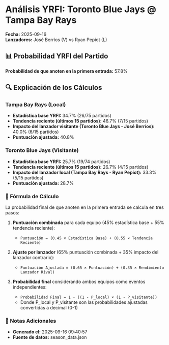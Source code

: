 # Análisis YRFI: Toronto Blue Jays @ Tampa Bay Rays

**Fecha:** 2025-09-16  
**Lanzadores:** José Berríos (V) vs Ryan Pepiot (L)

## 📊 Probabilidad YRFI del Partido

**Probabilidad de que anoten en la primera entrada:** 57.8%

## 🔍 Explicación de los Cálculos

### Tampa Bay Rays (Local)
- **Estadística base YRFI:** 34.7% (26/75 partidos)
- **Tendencia reciente (últimos 15 partidos):** 46.7% (7/15 partidos)
- **Impacto del lanzador visitante (Toronto Blue Jays - José Berríos):** 40.0% (6/15 partidos)
- **Puntuación ajustada:** 40.8%

### Toronto Blue Jays (Visitante)
- **Estadística base YRFI:** 25.7% (19/74 partidos)
- **Tendencia reciente (últimos 15 partidos):** 26.7% (4/15 partidos)
- **Impacto del lanzador local (Tampa Bay Rays - Ryan Pepiot):** 33.3% (5/15 partidos)
- **Puntuación ajustada:** 28.7%

### 📝 Fórmula de Cálculo

La probabilidad final de que anoten en la primera entrada se calcula en tres pasos:

1. **Puntuación combinada** para cada equipo (45% estadística base + 55% tendencia reciente):
   - `Puntuación = (0.45 × Estadística Base) + (0.55 × Tendencia Reciente)`

2. **Ajuste por lanzador** (65% puntuación combinada + 35% impacto del lanzador contrario):
   - `Puntuación Ajustada = (0.65 × Puntuación) + (0.35 × Rendimiento Lanzador Rival)`

3. **Probabilidad final** considerando ambos equipos como eventos independientes:
   - `Probabilidad Final = 1 - ((1 - P_local) × (1 - P_visitante))`
   - Donde P_local y P_visitante son las probabilidades ajustadas convertidas a decimal (0-1)

### 📌 Notas Adicionales

- **Generado el:** 2025-09-16 09:40:57
- **Fuente de datos:** season_data.json
